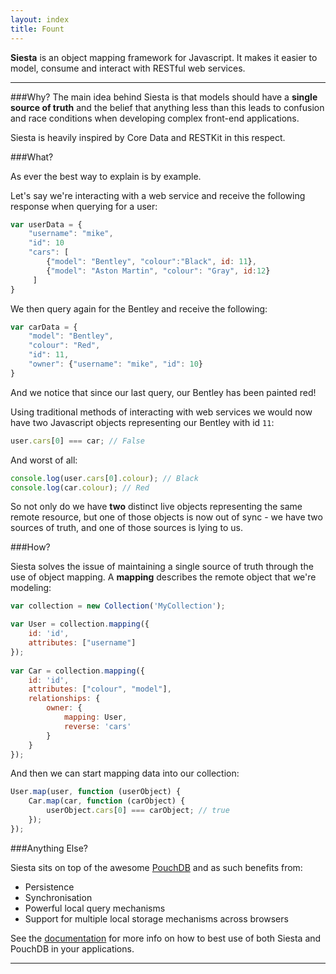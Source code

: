 ```yaml
---
layout: index
title: Fount
---
```


<div>
  <p class="lead">
    <strong>Siesta</strong> is an object mapping framework for Javascript. It makes it easier to model, consume and 
    interact with RESTful web services. 
</p>
<hr/>

###Why?
The main idea behind Siesta is that models should have a **single source of truth** and the belief that anything
less than this leads to confusion and race conditions when developing complex front-end applications.

Siesta is heavily inspired by Core Data and RESTKit in this respect.

###What?

As ever the best way to explain is by example.

Let's say we're interacting with a web service and receive the following response when querying for a user:

```javascript
var userData = {
    "username": "mike",
    "id": 10
    "cars": [
        {"model": "Bentley", "colour":"Black", id: 11},
        {"model": "Aston Martin", "colour": "Gray", id:12}
     ]
}
```

We then query again for the Bentley and receive the following:

```javascript
var carData = {
    "model": "Bentley", 
    "colour": "Red", 
    "id": 11,
    "owner": {"username": "mike", "id": 10}
}
```

And we notice that since our last query, our Bentley has been painted red!

Using traditional methods of interacting with web services we would now 
have two Javascript objects representing our Bentley with id `11`:

```javascript
user.cars[0] === car; // False
```

And worst of all:

```javascript
console.log(user.cars[0].colour); // Black
console.log(car.colour); // Red
```

So not only do we have **two** distinct live objects representing the same remote resource, but one of those
objects is now out of sync - we have two sources of truth, and one of those sources is lying to us.

###How?

Siesta solves the issue of maintaining a single source of truth through the use of object mapping. A **mapping**
describes the remote object that we're modeling:

```javascript
var collection = new Collection('MyCollection');

var User = collection.mapping({
    id: 'id',
    attributes: ["username"]
});
                                   
var Car = collection.mapping({
    id: 'id',
    attributes: ["colour", "model"],
    relationships: {
        owner: {
            mapping: User,
            reverse: 'cars'
        }
    }
});
```

And then we can start mapping data into our collection:

```javascript
User.map(user, function (userObject) {
    Car.map(car, function (carObject) {
        userObject.cars[0] === carObject; // true
    });
});
```

###Anything Else?

Siesta sits on top of the awesome <a href="http://pouchdb.com/">PouchDB</a> and as such benefits from:

* Persistence
* Synchronisation
* Powerful local query mechanisms
* Support for multiple local storage mechanisms across browsers

See the <a href="{{site.baseurl}}/docs.html" >documentation</a> for more info
on how to best use of both Siesta and PouchDB in your applications.

<hr/>
